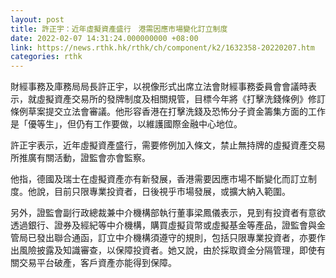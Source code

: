 ```yaml
---
layout: post
title: 許正宇：近年虛擬資產盛行　港需因應市場變化訂立制度
date: 2022-02-07 14:31:24.000000000 +08:00
link: https://news.rthk.hk/rthk/ch/component/k2/1632358-20220207.htm
categories: rthk
---
```


財經事務及庫務局局長許正宇，以視像形式出席立法會財經事務委員會會議時表示，就虛擬資產交易所的發牌制度及相關規管，目標今年將《打擊洗錢條例》修訂條例草案提交立法會審議。他形容香港在打擊洗錢及恐怖分子資金籌集方面的工作是「優等生」，但仍有工作要做，以維護國際金融中心地位。

許正宇表示，近年虛擬資產盛行，需要修例加入條文，禁止無持牌的虛擬資產交易所推廣有關活動，證監會亦會監察。

他指，德國及瑞士在虛擬資產亦有新發展，香港需要因應市場不斷變化而訂立制度。他說，目前只限專業投資者，日後視乎市場發展，或擴大納入範圍。

另外，證監會副行政總裁兼中介機構部執行董事梁鳳儀表示，見到有投資者有意欲透過銀行、證券及經紀等中介機構，購買虛擬貨幣或虛擬基金等產品，證監會與金管局已發出聯合通函，訂立中介機構須遵守的規則，包括只限專業投資者，亦要作出風險披露及知識審查，以保障投資者。她又說，由於採取資金分隔管理，即使有關交易平台破產，客戶資產亦能得到保障。
